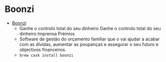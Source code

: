 # Boonzi
- [Boonzi](https://www.boonzi.pt/)
  -  Ganhe o controlo total do seu dinheiro Ganhe o controlo total do seu dinheiro Imprensa Prémios
  - Software de gestão do orçamento familiar que o vai ajudar a acabar com as dívidas, aumentar as poupanças e assegurar o seu futuro e objectivos financeiros.
  - `brew cask install boonzi`
